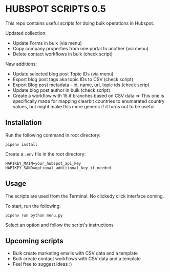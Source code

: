 # HUBSPOT SCRIPTS 0.5
This repo contains useful scripts for doing bulk operations in Hubspot.

Updated collection:

- Update Forms in bulk (via menu)
- Copy company properties from one portal to another (via menu)
- Delete contact workflows in bulk (check script)

New additions: 

- Update selected blog post Topic IDs (via menu)
- Export blog post tags aka topic IDs to CSV (check script)
- Export Blog post metadata - id, name, url, topic ids (check script
- Update blog post author in bulk (check script)
- Create a workflow with 15 if branches based on CSV data =>  This one is specifically made for mapping clearbit countries to enumarated country values, but might make this more generic if it turns out to be useful


## Installation

Run the following command in root directory:

```pipenv install```

Create a `.env` file in the root directory:

```
HAPIKEY_MAIN=your_hubspot_api_key
HAPIKEY_SAND=optional_additional_key_if_needed
```

## Usage

The scripts are used from the Terminal. No clickedy click interface coming.

To start, run the following:

```pipenv run python menu.py```

Select an option and follow the script's instructions


## Upcoming scripts

- Bulk create marketing emails with CSV data and a template
- Bulk create contact workflows with CSV data and a template
- Feel free to suggest ideas :)


